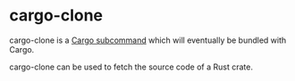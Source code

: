 # cargo-clone
cargo-clone is a
[Cargo subcommand](https://github.com/rust-lang/cargo/wiki/Third-party-cargo-subcommands)
which will eventually be bundled with Cargo.

cargo-clone can be used to fetch the source code of a Rust crate.
